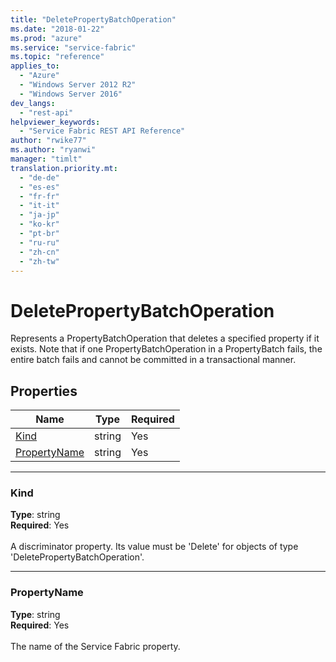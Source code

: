 ```yaml
---
title: "DeletePropertyBatchOperation"
ms.date: "2018-01-22"
ms.prod: "azure"
ms.service: "service-fabric"
ms.topic: "reference"
applies_to: 
  - "Azure"
  - "Windows Server 2012 R2"
  - "Windows Server 2016"
dev_langs: 
  - "rest-api"
helpviewer_keywords: 
  - "Service Fabric REST API Reference"
author: "rwike77"
ms.author: "ryanwi"
manager: "timlt"
translation.priority.mt: 
  - "de-de"
  - "es-es"
  - "fr-fr"
  - "it-it"
  - "ja-jp"
  - "ko-kr"
  - "pt-br"
  - "ru-ru"
  - "zh-cn"
  - "zh-tw"
---
```

# DeletePropertyBatchOperation

Represents a PropertyBatchOperation that deletes a specified property if it exists.
Note that if one PropertyBatchOperation in a PropertyBatch fails,
the entire batch fails and cannot be committed in a transactional manner.


## Properties

| Name | Type | Required |
| --- | --- | --- |
| [Kind](#kind) | string | Yes |
| [PropertyName](#propertyname) | string | Yes |

____
### Kind
__Type__: string <br/>
__Required__: Yes <br/>
<br/>
A discriminator property. Its value must be 'Delete' for objects of type 'DeletePropertyBatchOperation'.

____
### PropertyName
__Type__: string <br/>
__Required__: Yes<br/>
<br/>
The name of the Service Fabric property.
